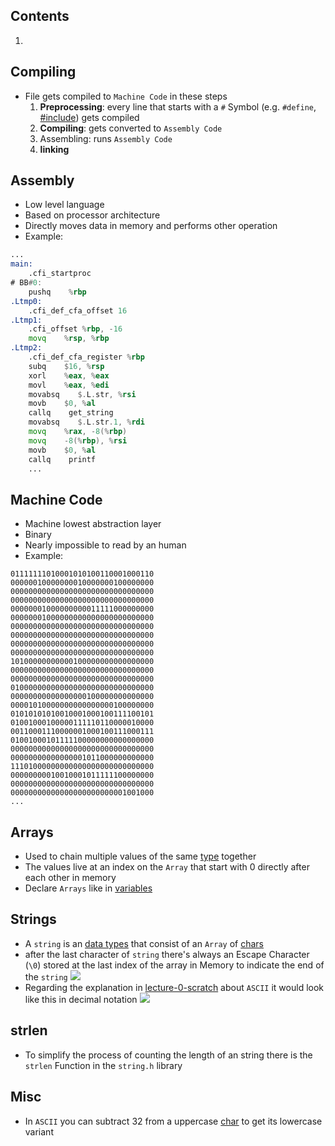 ## Contents

1. 
## Compiling

- File gets compiled to `Machine Code` in these steps
	1. **Preprocessing**: every line that starts with a `#` Symbol (e.g. `#define`, [#include](libraries.md)) gets compiled
	2. **Compiling**: gets converted to `Assembly Code`
	3. Assembling: runs `Assembly Code`
	4. **linking**

## Assembly
- Low level language
- Based on processor architecture
- Directly moves data in memory and performs other operation
- Example:
```asm
...
main:
    .cfi_startproc
# BB#0:
    pushq    %rbp
.Ltmp0:
    .cfi_def_cfa_offset 16
.Ltmp1:
    .cfi_offset %rbp, -16
    movq    %rsp, %rbp
.Ltmp2:
    .cfi_def_cfa_register %rbp
    subq    $16, %rsp
    xorl    %eax, %eax
    movl    %eax, %edi
    movabsq    $.L.str, %rsi
    movb    $0, %al
    callq    get_string
    movabsq    $.L.str.1, %rdi
    movq    %rax, -8(%rbp)
    movq    -8(%rbp), %rsi
    movb    $0, %al
    callq    printf
    ...
```

## Machine Code

- Machine lowest abstraction layer
- Binary
- Nearly impossible to read by an human
- Example:
```
01111111010001010100110001000110
00000010000000010000000100000000
00000000000000000000000000000000
00000000000000000000000000000000
00000001000000000011111000000000
00000001000000000000000000000000
00000000000000000000000000000000
00000000000000000000000000000000
00000000000000000000000000000000
00000000000000000000000000000000
10100000000000100000000000000000
00000000000000000000000000000000
00000000000000000000000000000000
01000000000000000000000000000000
00000000000000000100000000000000
00001010000000000000000100000000
01010101010010001000100111100101
01001000100000111110110000010000
00110001110000001000100111000111
01001000101111100000000000000000
00000000000000000000000000000000
00000000000000001011000000000000
11101000000000000000000000000000
00000000010010001011111100000000
00000000000000000000000000000000
00000000000000000000000001001000
...
```


## Arrays

- Used to chain multiple values of the same [type](types.md) together
- The values live at an index on the `Array` that start with 0 directly after each other in memory
- Declare `Arrays` like in [variables](variables.md)

## Strings

- A `string` is an [data types](types.md) that consist of an `Array` of [chars](types.md)
- after the last character of `string` there's always an Escape Character (`\0`) stored at the last index of the array in Memory to indicate the end of the `string`
	![](string.png)
- Regarding the explanation in [lecture-0-scratch](lecture-0-scratch.md) about `ASCII` it would look like this in decimal notation
	![](string-decimal.png)

## strlen

- To simplify the process of counting the length of an string there is the `strlen` Function in the `string.h` library


## Misc

- In `ASCII` you can subtract 32 from a uppercase [char](types.md) to get its lowercase variant  